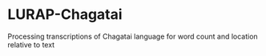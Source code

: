 # LURAP-Chagatai
Processing transcriptions of Chagatai language for word count and location relative to text
